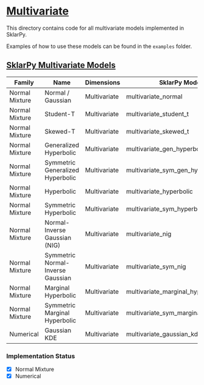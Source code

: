 # <u> Multivariate </u>

This directory contains code for all multivariate models implemented in SklarPy.

Examples of how to use these models can be found in the `examples` folder.

## <u> SklarPy Multivariate Models </u>

 | Family         | Name                              | Dimensions   | SklarPy Model                        |
|----------------|-----------------------------------|--------------|--------------------------------------|
| Normal Mixture | Normal / Gaussian                 | Multivariate | multivariate_normal                  | 
| Normal Mixture | Student-T                         | Multivariate | multivariate_student_t               |
| Normal Mixture | Skewed-T                          | Multivariate | multivariate_skewed_t                |
| Normal Mixture | Generalized Hyperbolic            | Multivariate | multivariate_gen_hyperbolic          |
| Normal Mixture | Symmetric Generalized Hyperbolic  | Multivariate | multivariate_sym_gen_hyperbolic      |
| Normal Mixture | Hyperbolic                        | Multivariate | multivariate_hyperbolic              |
| Normal Mixture | Symmetric Hyperbolic              | Multivariate | multivariate_sym_hyperbolic          |
| Normal Mixture | Normal-Inverse Gaussian (NIG)     | Multivariate | multivariate_nig                     |
| Normal Mixture | Symmetric Normal-Inverse Gaussian | Multivariate | multivariate_sym_nig                 |
| Normal Mixture | Marginal Hyperbolic               | Multivariate | multivariate_marginal_hyperbolic     |
| Normal Mixture | Symmetric Marginal Hyperbolic     | Multivariate | multivariate_sym_marginal_hyperbolic |
| Numerical      | Gaussian KDE                      | Multivariate | multivariate_gaussian_kde            |

### Implementation Status
- [x] Normal Mixture 
- [x] Numerical

